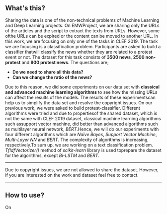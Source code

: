 ## What's this?
Sharing the data is one of the non-technical problems of Machine Learning and Deep Learning projects.
On EMWProject, we are sharing only the URLs of the articles and the script to extract the texts from URLs.
However, some ofthe URLs can be expired or the content can be moved to another URL.
In this work, we are focusing on only one of the tasks in CLEF 2019. The task we are focusing is a classification problem.
Participants are asked to build a classifier thatwill classify the news whether they are related to a protest event or not.
The dataset for this task consists of  **3500 news**, **2500 non-protest** and  **900 protest news**.
The questions are;

* **Do we need to share all this data?**
* **Can we change the ratio of the news?**

Due to this reason, we did some experiments on our data set with **classical and advanced machine learning algorithms** to see how 
the missing URLs can affect the results of the models. The results of these experimentscan help us to simplify the data set and resolve 
the copyright issues. On our previous work, we were asked to build protest-classifier. Different algorithms were tried and due to propertiesof 
the shared dataset, which is not the same with CLEF 2019 dataset, classical machine learning algorithms such assupport vector machine, 
did better than advanced algorithms such as multilayer neural network, *BERT*.Hence, we will do our experiments with four different algorithms 
which are *Naïve Bayes*, *Support Vector Machine*, *Multi-Layer NN* and *BERT*. The complexity of algorithms is increasing, respectively.To sum up, 
we are working on a text classification problem. *TfIdfVectorizer()* method of *scikit-learn* library is used toprepare the dataset for the algorithms, except *Bi-LSTM* and *BERT*.

***
Due to copyright issues, we are not allowed to share the dataset. However, if you are interested on the work and dataset feel free to contact.
***

## How to use?

On 
